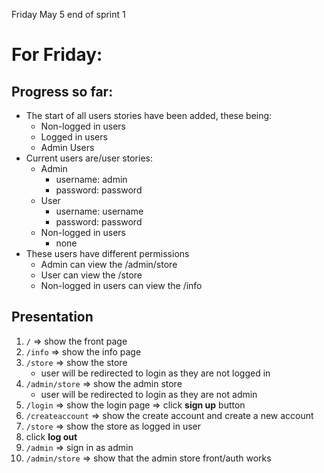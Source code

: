 Friday May 5 end of sprint 1

# For Friday:
## Progress so far:
- The start of all users stories have been added, these being:
    - Non-logged in users
    - Logged in users
    - Admin Users
- Current users are/user stories: 
    - Admin
        - username: admin
        - password: password
    - User
        - username: username
        - password: password
    - Non-logged in users
        - none
- These users have different permissions 
    - Admin can view the /admin/store
    - User can view the /store
    - Non-logged in users can view the /info
## Presentation  
1. `/` => show the front page
2. `/info` => show the info page
3. `/store` => show the store
    - user will be redirected to login as they are not logged in
4. `/admin/store` => show the admin store
    - user will be redirected to login as they are not admin
5. `/login` => show the login page => click **sign up** button
6. `/createaccount` => show the create account and create a new account
7. `/store` => show the store as logged in user
8. click **log out**
9. `/admin` => sign in as admin
10. `/admin/store` => show that the admin store front/auth works